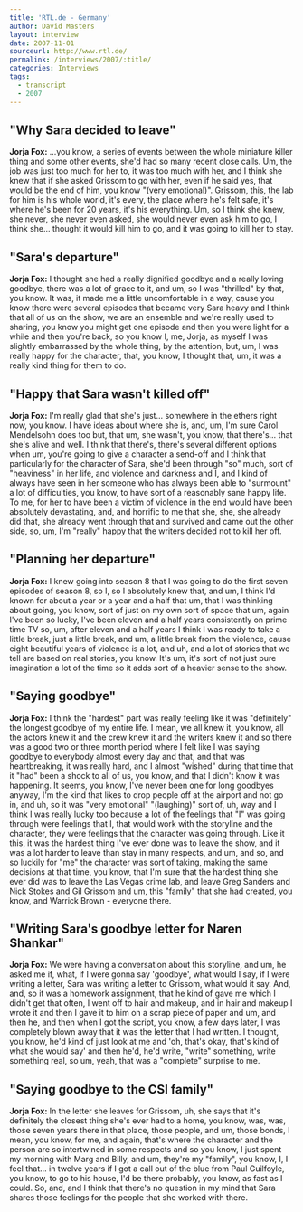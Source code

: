 ```yaml
---
title: 'RTL.de - Germany'
author: David Masters
layout: interview
date: 2007-11-01
sourceurl: http://www.rtl.de/
permalink: /interviews/2007/:title/
categories: Interviews
tags:
  - transcript
  - 2007
---
```

 
## "Why Sara decided to leave"

**Jorja Fox:** ...you know, a series of events between the whole miniature killer thing and some other events, she'd had so many recent close calls. Um, the job was just too much for her to, it was too much with her, and I think she knew that if she asked Grissom to go with her, even if he said yes, that would be the end of him, you know "(very emotional)". Grissom, this, the lab for him is his whole world, it's every, the place where he's felt safe, it's where he's been for 20 years, it's his everything. Um, so I think she knew, she never, she never even asked, she would never even ask him to go, I think she... thought it would kill him to go, and it was going to kill her to stay.

## "Sara's departure"

**Jorja Fox:** I thought she had a really dignified goodbye and a really loving goodbye, there was a lot of grace to it, and um, so I was "thrilled" by that, you know. It was, it made me a little uncomfortable in a way, cause you know there were several episodes that became very Sara heavy and I think that all of us on the show, we are an ensemble and we're really used to sharing, you know you might get one episode and then you were light for a while and then you're back, so you know I, me, Jorja, as myself I was slightly embarrassed by the whole thing, by the attention, but, um, I was really happy for the character, that, you know, I thought that, um, it was a really kind thing for them to do.

## "Happy that Sara wasn't killed off"

**Jorja Fox:** I'm really glad that she's just... somewhere in the ethers right now, you know. I have ideas about where she is, and, um, I'm sure Carol Mendelsohn does too but, that um, she wasn't, you know, that there's... that she's alive and well. I think that there's, there's several different options when um, you're going to give a character a send-off and I think that particularly for the character of Sara, she'd been through "so" much, sort of "heaviness" in her life, and violence and darkness and I, and I kind of always have seen in her someone who has always been able to "surmount" a lot of difficulties, you know, to have sort of a reasonably sane happy life. To me, for her to have been a victim of violence in the end would have been absolutely devastating, and, and horrific to me that she, she, she already did that, she already went through that and survived and came out the other side, so, um, I'm "really" happy that the writers decided not to kill her off.

## "Planning her departure"

**Jorja Fox:** I knew going into season 8 that I was going to do the first seven episodes of season 8, so I, so I absolutely knew that, and um, I think I'd known for about a year or a year and a half that um, that I was thinking about going, you know, sort of just on my own sort of space that um, again I've been so lucky, I've been eleven and a half years consistently on prime time TV so, um, after eleven and a half years I think I was ready to take a little break, just a little break, and um, a little break from the violence, cause eight beautiful years of violence is a lot, and uh, and a lot of stories that we tell are based on real stories, you know. It's um, it's sort of not just pure imagination a lot of the time so it adds sort of a heavier sense to the show.

## "Saying goodbye"

**Jorja Fox:** I think the "hardest" part was really feeling like it was "definitely" the longest goodbye of my entire life. I mean, we all knew it, you know, all the actors knew it and the crew knew it and the writers knew it and so there was a good two or three month period where I felt like I was saying goodbye to everybody almost every day and that, and that was heartbreaking, it was really hard, and I almost "wished" during that time that it "had" been a shock to all of us, you know, and that I didn't know it was happening. It seems, you know, I've never been one for long goodbyes anyway, I'm the kind that likes to drop people off at the airport and not go in, and uh, so it was "very emotional" "(laughing)" sort of, uh, way and I think I was really lucky too because a lot of the feelings that "I" was going through were feelings that I, that would work with the storyline and the character, they were feelings that the character was going through. Like it this, it was the hardest thing I've ever done was to leave the show, and it was a lot harder to leave than stay in many respects, and um, and so, and so luckily for "me" the character was sort of taking, making the same decisions at that time, you know, that I'm sure that the hardest thing she ever did was to leave the Las Vegas crime lab, and leave Greg Sanders and Nick Stokes and Gil Grissom and um, this "family" that she had created, you know, and Warrick Brown - everyone there.

## "Writing Sara's goodbye letter for Naren Shankar"

**Jorja Fox:** We were having a conversation about this storyline, and um, he asked me if, what, if I were gonna say 'goodbye', what would I say, if I were writing a letter, Sara was writing a letter to Grissom, what would it say. And, and, so it was a homework assignment, that he kind of gave me which I didn't get that often, I went off to hair and makeup, and in hair and makeup I wrote it and then I gave it to him on a scrap piece of paper and um, and then he, and then when I got the script, you know, a few days later, I was completely blown away that it was the letter that I had written. I thought, you know, he'd kind of just look at me and 'oh, that's okay, that's kind of what she would say' and then he'd, he'd write, "write" something, write something real, so um, yeah, that was a "complete" surprise to me.

## "Saying goodbye to the CSI family"

**Jorja Fox:** In the letter she leaves for Grissom, uh, she says that it's definitely the closest thing she's ever had to a home, you know, was, was, those seven years there in that place, those people, and um, those bonds, I mean, you know, for me, and again, that's where the character and the person are so intertwined in some respects and so you know, I just spent my morning with Marg and Billy, and um, they're my "family", you know, I, I feel that... in twelve years if I got a call out of the blue from Paul Guilfoyle, you know, to go to his house, I'd be there probably, you know, as fast as I could. So, and, and I think that there's no question in my mind that Sara shares those feelings for the people that she worked with there.  